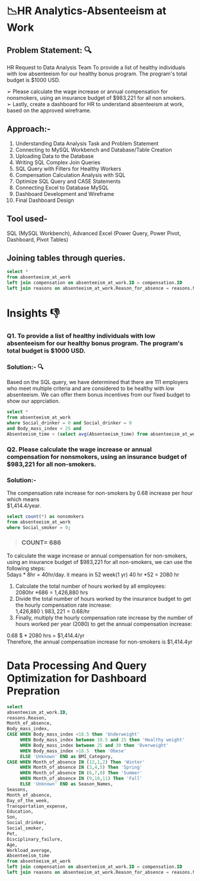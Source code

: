 # 📉HR Analytics-Absenteeism at Work 
## Problem Statement: 🔍 
HR Request to Data Analysis Team To provide a list of healthy individuals with low absenteeism for our healthy bonus program. The program's total budget is $1000 USD.  

➢ Please calculate the wage increase or annual compensation for 
nonsmokers, using an insurance budget of $983,221 for all non
smokers.  
➢ Lastly, create a dashboard for HR to understand absenteeism at work, 
based on the approved wireframe. 

## Approach:-   
1. Understanding Data Analysis Task and Problem Statement  
2. Connecting to MySQL Workbench and Database/Table Creation  
3. Uploading Data to the Database  
4. Writing SQL Complex Join Queries  
5. SQL Query with Filters for Healthy Workers  
6. Compensation Calculation Analysis with SQL  
7. Optimize SQL Query and CASE Statements  
8. Connecting Excel to Database MySQL  
9. Dashboard Development and Wireframe  
10. Final Dashboard Design  

## Tool used-  
SQL (MySQL Workbench), Advanced Excel (Power Query, Power Pivot, Dashboard, 
Pivot Tables) 

## Joining tables through queries. 
```sql
select * 
from absenteeism_at_work
left join compensation on absenteeism_at_work.ID = compensation.ID
left join reasons on absenteeism_at_work.Reason_for_absence = reasons.Number;
```

# Insights 👎  
### Q1. To provide a list of healthy individuals with low absenteeism for our healthy bonus program. The program's total budget is $1000 USD.  

### Solution:- 🔍

Based on the SQL query, we have determined that there are 111 employers who 
meet multiple criteria and are considered to be healthy with low absenteeism. We 
can offer them bonus incentives from our fixed budget to show our apprciation.         
```sql
select *
from absenteeism_at_work
where Social_drinker = 0 and Social_drinker = 0
and Body_mass_index < 25 and
Absenteeism_time < (select avg(Absenteeism_time) from absenteeism_at_work);
```
### Q2. Please calculate the wage increase or annual compensation for nonsmokers, using an insurance budget of $983,221 for all non-smokers.  
### Solution:-  
The compensation rate increase for non-smokers by 0.68 increase per hour 
which means  
$1,414.4/year.  
```sql
select count(*) as nonsmokers
from absenteeism_at_work
where Social_smoker = 0;
```
> ### COUNT= 686

To calculate the wage increase or annual compensation for non-smokers, using 
an insurance budget of $983,221 for all non-smokers, we can use the following 
steps:  
5days * 8hr = 40hr/day. it means in 52 week(1 yr) 40 hr *52 = 2080 hr  
1. Calculate the total number of hours worked by all employees:  
2080hr *686 = 1,426,880 hrs  
2. Divide the total number of hours worked by the insurance budget to get the hourly compensation rate increase:  
1,426,880 \ $983,221 = 0.68$/hr  
3. Finally, multiply the hourly compensation rate increase by the number of hours worked per year (2080) to get the annual compensation increase:  

0.68 $ * 2080 hrs = $1,414.4/yr  
Therefore, the annual compensation increase for non-smokers is $1,414.4yr
# Data Processing And Query Optimization for Dashboard Prepration 
```sql
select 
absenteeism_at_work.ID,
reasons.Reason,
Month_of_absence,
Body_mass_index,
CASE WHEN Body_mass_index <18.5 then 'Underweight'
     WHEN Body_mass_index between 18.5 and 25 then 'Healthy weight'
     WHEN Body_mass_index between 25 and 30 then 'Overweight'
     WHEN Body_mass_index >18.5  then 'Obese'
     ELSE 'Unknown' END as BMI_Category,
CASE WHEN Month_of_absence IN (12,1,2) Then 'Winter'
     WHEN Month_of_absence IN (3,4,5) Then 'Spring'
     WHEN Month_of_absence IN (6,7,8) Then 'Summer'
     WHEN Month_of_absence IN (9,10,11) Then 'Fall'
     ELSE 'Unknown' END as Season_Names,
Seasons,
Month_of_absence,
Day_of_the_week,
Transportation_expense,
Education,
Son,
Social_drinker,
Social_smoker,
Pet,
Disciplinary_failure,
Age,
Workload_average,
Absenteeism_time
from absenteeism_at_work
left join compensation on absenteeism_at_work.ID = compensation.ID
left join reasons on absenteeism_at_work.Reason_for_absence = reasons.Number;
```
